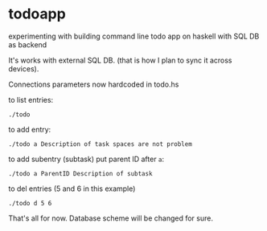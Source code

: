 # todoapp
experimenting with building command line todo app on haskell with SQL DB as backend

It's works with external SQL DB. (that is how I plan to sync it across devices).

Connections parameters now hardcoded in todo.hs

to list entries:

  `./todo`

to add entry:

  `./todo a Description of task spaces are not problem`

to add subentry (subtask) put parent ID after `a`:

  `./todo a ParentID Description of subtask`

to del entries (5 and 6 in this example)

  `./todo d 5 6`

That's all for now. Database scheme will be changed for sure.

